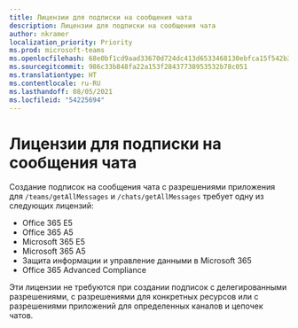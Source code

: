 ```yaml
---
title: Лицензии для подписки на сообщения чата
description: Лицензии для подписки на сообщения чата
author: nkramer
localization_priority: Priority
ms.prod: microsoft-teams
ms.openlocfilehash: 68e0bf1cd9aad33670d724dc413d6533468130ebfca15f542b363ae5b8bc12f4
ms.sourcegitcommit: 986c33b848fa22a153f28437738953532b78c051
ms.translationtype: HT
ms.contentlocale: ru-RU
ms.lasthandoff: 08/05/2021
ms.locfileid: "54225694"
---
```

# <a name="licenses-for-subscribing-to-chat-messages"></a>Лицензии для подписки на сообщения чата

Создание подписок на сообщения чата с разрешениями приложения для `/teams/getAllMessages` и `/chats/getAllMessages` требует одну из следующих лицензий:

* Office 365 E5
* Office 365 A5
* Microsoft 365 E5
* Microsoft 365 A5
* Защита информации и управление данными в Microsoft 365
* Office 365 Advanced Compliance 

Эти лицензии не требуются при создании подписок с делегированными разрешениями, с разрешениями для конкретных ресурсов или с разрешениями приложений для определенных каналов и цепочек чатов.
